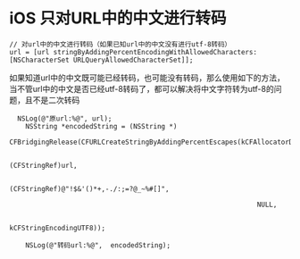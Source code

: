 # iOS 只对URL中的中文进行转码



```
// 对url中的中文进行转码（如果已知url中的中文没有进行utf-8转码）
url = [url stringByAddingPercentEncodingWithAllowedCharacters:[NSCharacterSet URLQueryAllowedCharacterSet]];
```

如果知道url中的中文既可能已经转码，也可能没有转码，那么使用如下的方法，当不管url中的中文是否已经utf-8转码了，都可以解决将中文字符转为utf-8的问题，且不是二次转码

```
  NSLog(@"原url:%@", url);
    NSString *encodedString = (NSString *)
    CFBridgingRelease(CFURLCreateStringByAddingPercentEscapes(kCFAllocatorDefault,

                                                              (CFStringRef)url,

                                                              (CFStringRef)@"!$&'()*+,-./:;=?@_~%#[]",

                                                              NULL,

                                                              kCFStringEncodingUTF8));

    NSLog(@"转码url:%@",  encodedString);
```



